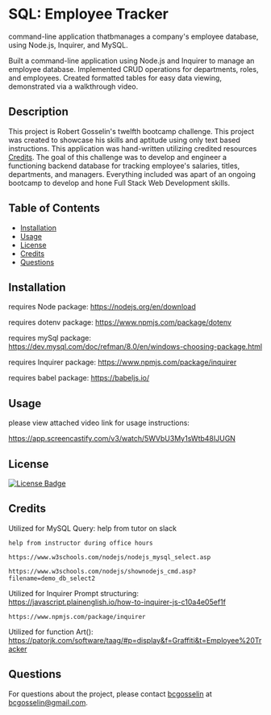 # SQL: Employee Tracker

command-line application thatbmanages a company's employee database, using Node.js, Inquirer, and MySQL.

Built a command-line application using Node.js and Inquirer to manage an employee database. Implemented CRUD operations for departments, roles, and employees. Created formatted tables for easy data viewing, demonstrated via a walkthrough video.

## Description
This project is Robert Gosselin's twelfth bootcamp challenge. This project was created to showcase his skills and aptitude using only text based instructions. This application was hand-written utilizing credited resources [Credits](#credits). The goal of this challenge was to develop and engineer a functioning backend database for tracking employee's salaries, titles, departments, and managers. Everything included was apart of an ongoing bootcamp to develop and hone Full Stack Web Development skills.

## Table of Contents
- [Installation](#installation)
- [Usage](#usage)
- [License](#license)
- [Credits](#credits)
- [Questions](#questions)

## Installation

requires Node package: https://nodejs.org/en/download

requires dotenv package: https://www.npmjs.com/package/dotenv

requires mySql package: https://dev.mysql.com/doc/refman/8.0/en/windows-choosing-package.html

requires Inquirer package: https://www.npmjs.com/package/inquirer

requires babel package: https://babeljs.io/

## Usage
please view attached video link for usage instructions:

https://app.screencastify.com/v3/watch/5WVbU3My1sWtb48IJUGN

## License
[![License Badge](https://img.shields.io/badge/MIT-yellow)]()

## Credits
Utilized for MySQL Query:
    help from tutor on slack

    help from instructor during office hours

    https://www.w3schools.com/nodejs/nodejs_mysql_select.asp

    https://www.w3schools.com/nodejs/shownodejs_cmd.asp?filename=demo_db_select2

Utilized for Inquirer Prompt structuring:
    https://javascript.plainenglish.io/how-to-inquirer-js-c10a4e05ef1f

    https://www.npmjs.com/package/inquirer

Utilized for function Art():
    https://patorjk.com/software/taag/#p=display&f=Graffiti&t=Employee%20Tracker

## Questions
For questions about the project, please contact [bcgosselin](https://github.com/bcgosselin) at bcgosselin@gmail.com.
